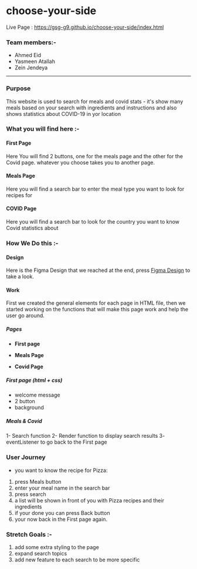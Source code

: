 # choose-your-side
Live Page : https://gsg-g9.github.io/choose-your-side/index.html
### Team members:-

- Ahmed Eid
- Yasmeen Atallah
- Zein Jendeya

---

### Purpose

This website is used to search for meals and covid stats - it's show many meals based on your search with ingredients and instructions
and also shows statistics about COVID-19 in yor location

### What you will find here :-

#### First Page

Here You will find 2 buttons, one for the meals page and the other for the Covid page.
whatever you choose takes you to another page.

#### Meals Page

Here you will find a search bar to enter the meal type you want to look for recipes for

#### COVID Page

Here you will find a search bar to look for the country you want to know Covid statistics about

### How We Do this :-

#### Design

Here is the Figma Design that we reached at the end, press [Figma Design](https://www.figma.com/file/T6YK08VA281q3DLiD2AAVO/Untitled?node-id=1%3A10) to take a look.

#### Work

First we created the general elements for each page in HTML file, then we started working on the functions that will make this page work and help the user go around.

##### Pages

- **First page**

- **Meals Page**

- **Covid Page**

##### First page (html + css)

- welcome message
- 2 button
- background

##### Meals & Covid

1- Search function
2- Render function to display search results
3- eventListener to go back to the First page

### User Journey 

- you want to know the recipe for Pizza:
1. press Meals button
2. enter your meal name in the search bar
3. press search
4. a list will be shown in front of you with Pizza recipes and their ingredients
5. if your done you can press Back button
6. your now back in the First page again. 


### Stretch Goals :-

1. add some extra styling to the page
2. expand search topics
3. add new feature to each search to be more specific
